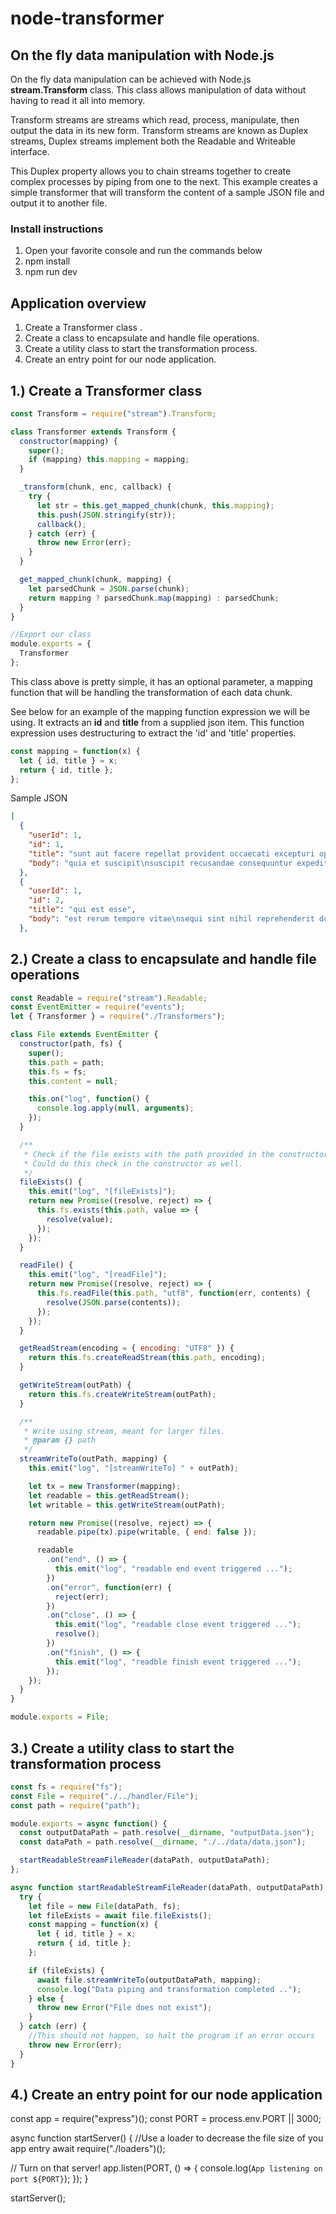 # node-transformer

## On the fly data manipulation with Node.js

On the fly data manipulation can be achieved with Node.js **stream.Transform** class. This class allows manipulation of
data without having to read it all into memory.

Transform streams are streams which read, process, manipulate, then output the data in its new form.
Transform streams are known as Duplex streams, Duplex streams implement both the Readable and Writeable interface.

This Duplex property allows you to chain streams together to create complex processes by piping from one to the next.
This example creates a simple transformer that will transform the content of a sample JSON file and output it to another file.

### Install instructions

1. Open your favorite console and run the commands below
2. npm install
3. npm run dev

## Application overview

1. Create a Transformer class .
2. Create a class to encapsulate and handle file operations.
3. Create a utility class to start the transformation process.
4. Create an entry point for our node application.

## 1.) Create a Transformer class

```javascript
const Transform = require("stream").Transform;

class Transformer extends Transform {
  constructor(mapping) {
    super();
    if (mapping) this.mapping = mapping;
  }

  _transform(chunk, enc, callback) {
    try {
      let str = this.get_mapped_chunk(chunk, this.mapping);
      this.push(JSON.stringify(str));
      callback();
    } catch (err) {
      throw new Error(err);
    }
  }

  get_mapped_chunk(chunk, mapping) {
    let parsedChunk = JSON.parse(chunk);
    return mapping ? parsedChunk.map(mapping) : parsedChunk;
  }
}

//Export our class
module.exports = {
  Transformer
};
```

This class above is pretty simple, it has an optional parameter, a mapping function that will be handling the
transformation of each data chunk.

See below for an example of the mapping function expression we will be using. It extracts an **id** and **title**
from a supplied json item. This function expression uses destructuring to extract the 'id' and 'title' properties.

```javascript
const mapping = function(x) {
  let { id, title } = x;
  return { id, title };
};
```

Sample JSON

```json
[
  {
    "userId": 1,
    "id": 1,
    "title": "sunt aut facere repellat provident occaecati excepturi optio reprehenderit",
    "body": "quia et suscipit\nsuscipit recusandae consequuntur expedita et cum\nreprehenderit molestiae ut ut quas totam\nnostrum rerum est autem sunt rem eveniet architecto"
  },
  {
    "userId": 1,
    "id": 2,
    "title": "qui est esse",
    "body": "est rerum tempore vitae\nsequi sint nihil reprehenderit dolor beatae ea dolores neque\nfugiat blanditiis voluptate porro vel nihil molestiae ut reiciendis\nqui aperiam non debitis possimus qui neque nisi nulla"
  },
```

## 2.) Create a class to encapsulate and handle file operations

```javascript
const Readable = require("stream").Readable;
const EventEmitter = require("events");
let { Transformer } = require("./Transformers");

class File extends EventEmitter {
  constructor(path, fs) {
    super();
    this.path = path;
    this.fs = fs;
    this.content = null;

    this.on("log", function() {
      console.log.apply(null, arguments);
    });
  }

  /**
   * Check if the file exists with the path provided in the constructor.
   * Could do this check in the constructor as well.
   */
  fileExists() {
    this.emit("log", "[fileExists]");
    return new Promise((resolve, reject) => {
      this.fs.exists(this.path, value => {
        resolve(value);
      });
    });
  }

  readFile() {
    this.emit("log", "[readFile]");
    return new Promise((resolve, reject) => {
      this.fs.readFile(this.path, "utf8", function(err, contents) {
        resolve(JSON.parse(contents));
      });
    });
  }

  getReadStream(encoding = { encoding: "UTF8" }) {
    return this.fs.createReadStream(this.path, encoding);
  }

  getWriteStream(outPath) {
    return this.fs.createWriteStream(outPath);
  }

  /**
   * Write using stream, meant for larger files.
   * @param {} path
   */
  streamWriteTo(outPath, mapping) {
    this.emit("log", "[streamWriteTo] " + outPath);

    let tx = new Transformer(mapping);
    let readable = this.getReadStream();
    let writable = this.getWriteStream(outPath);

    return new Promise((resolve, reject) => {
      readable.pipe(tx).pipe(writable, { end: false });

      readable
        .on("end", () => {
          this.emit("log", "readable end event triggered ...");
        })
        .on("error", function(err) {
          reject(err);
        })
        .on("close", () => {
          this.emit("log", "readable close event triggered ...");
          resolve();
        })
        .on("finish", () => {
          this.emit("log", "readble finish event triggered ...");
        });
    });
  }
}

module.exports = File;
```

## 3.) Create a utility class to start the transformation process

```javascript
const fs = require("fs");
const File = require("./../handler/File");
const path = require("path");

module.exports = async function() {
  const outputDataPath = path.resolve(__dirname, "outputData.json");
  const dataPath = path.resolve(__dirname, "./../data/data.json");

  startReadableStreamFileReader(dataPath, outputDataPath);
};

async function startReadableStreamFileReader(dataPath, outputDataPath) {
  try {
    let file = new File(dataPath, fs);
    let fileExists = await file.fileExists();
    const mapping = function(x) {
      let { id, title } = x;
      return { id, title };
    };

    if (fileExists) {
      await file.streamWriteTo(outputDataPath, mapping);
      console.log("Data piping and transformation completed ..");
    } else {
      throw new Error("File does not exist");
    }
  } catch (err) {
    //This should not happen, so halt the program if an error occurs
    throw new Error(err);
  }
}
```

## 4.) Create an entry point for our node application

const app = require("express")();
const PORT = process.env.PORT || 3000;

async function startServer() {
//Use a loader to decrease the file size of you app entry
await require("./loaders")();

// Turn on that server!
app.listen(PORT, () => {
console.log(`App listening on port ${PORT}`);
});
}

startServer();
